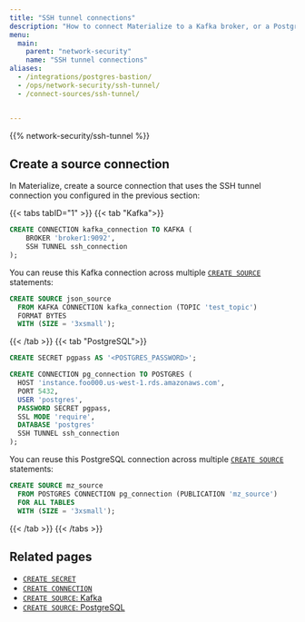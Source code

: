```yaml
---
title: "SSH tunnel connections"
description: "How to connect Materialize to a Kafka broker, or a PostgreSQL database using an SSH tunnel connection to a SSH bastion server"
menu:
  main:
    parent: "network-security"
    name: "SSH tunnel connections"
aliases:
  - /integrations/postgres-bastion/
  - /ops/network-security/ssh-tunnel/
  - /connect-sources/ssh-tunnel/


---
```


{{% network-security/ssh-tunnel %}}

## Create a source connection

In Materialize, create a source connection that uses the SSH tunnel connection you configured in the previous section:

{{< tabs tabID="1" >}}
{{< tab "Kafka">}}
```sql
CREATE CONNECTION kafka_connection TO KAFKA (
    BROKER 'broker1:9092',
    SSH TUNNEL ssh_connection
);
```

You can reuse this Kafka connection across multiple [`CREATE SOURCE`](/sql/create-source/kafka/)
statements:

```sql
CREATE SOURCE json_source
  FROM KAFKA CONNECTION kafka_connection (TOPIC 'test_topic')
  FORMAT BYTES
  WITH (SIZE = '3xsmall');
```

{{< /tab >}}
{{< tab "PostgreSQL">}}
```sql
CREATE SECRET pgpass AS '<POSTGRES_PASSWORD>';

CREATE CONNECTION pg_connection TO POSTGRES (
  HOST 'instance.foo000.us-west-1.rds.amazonaws.com',
  PORT 5432,
  USER 'postgres',
  PASSWORD SECRET pgpass,
  SSL MODE 'require',
  DATABASE 'postgres'
  SSH TUNNEL ssh_connection
);
```

You can reuse this PostgreSQL connection across multiple [`CREATE SOURCE`](/sql/create-source/postgres/)
statements:

```sql
CREATE SOURCE mz_source
  FROM POSTGRES CONNECTION pg_connection (PUBLICATION 'mz_source')
  FOR ALL TABLES
  WITH (SIZE = '3xsmall');
```
{{< /tab >}} {{< /tabs >}}

## Related pages

- [`CREATE SECRET`](/sql/create-secret)
- [`CREATE CONNECTION`](/sql/create-connection)
- [`CREATE SOURCE`: Kafka](/sql/create-source/kafka/)
- [`CREATE SOURCE`: PostgreSQL](/sql/create-source/postgres/)
